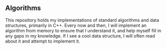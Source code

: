 ## Algorithms

This repository holds my implementations of standard algorithms and data structures, primarily in C++. Every now and then, I will implement an algorithm from memory to ensure that I understand it, and help myself fill in any gaps in my knowledge. If I see a cool data structure, I will often read about it and attempt to implement it.

